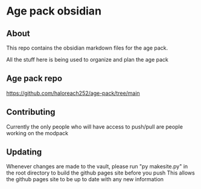 # Age pack obsidian

## About
This repo contains the obsidian markdown files for the age pack.

All the stuff here is being used to organize and plan the age pack

## Age pack repo
https://github.com/haloreach252/age-pack/tree/main

## Contributing
Currently the only people who will have access to push/pull are people working on the modpack

## Updating
Whenever changes are made to the vault, please run "py makesite.py" in the root directory to build the github pages site before you push
This allows the github pages site to be up to date with any new information